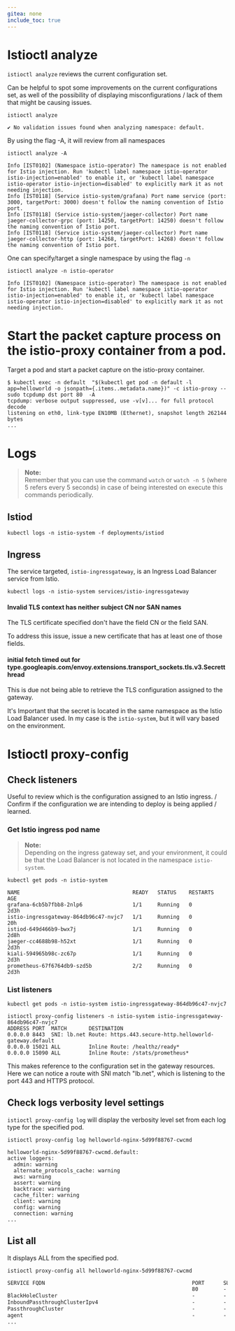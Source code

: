 ```yaml
---
gitea: none
include_toc: true
---
```




# Istioctl analyze

`istioctl analyze` reviews the current configuration set.

Can be helpful to spot some improvements on the current configurations set, as well of the possibility of displaying misconfigurations / lack of them that might be causing issues.

```shell
istioctl analyze
```
```text
✔ No validation issues found when analyzing namespace: default.
```

By using the flag -A, it will review from all namespaces

```shell
istioctl analyze -A
```
```text
Info [IST0102] (Namespace istio-operator) The namespace is not enabled for Istio injection. Run 'kubectl label namespace istio-operator istio-injection=enabled' to enable it, or 'kubectl label namespace istio-operator istio-injection=disabled' to explicitly mark it as not needing injection.
Info [IST0118] (Service istio-system/grafana) Port name service (port: 3000, targetPort: 3000) doesn't follow the naming convention of Istio port.
Info [IST0118] (Service istio-system/jaeger-collector) Port name jaeger-collector-grpc (port: 14250, targetPort: 14250) doesn't follow the naming convention of Istio port.
Info [IST0118] (Service istio-system/jaeger-collector) Port name jaeger-collector-http (port: 14268, targetPort: 14268) doesn't follow the naming convention of Istio port.
```

One can specify/target a single namespace by using the flag `-n`

```shell
istioctl analyze -n istio-operator
```
```text
Info [IST0102] (Namespace istio-operator) The namespace is not enabled for Istio injection. Run 'kubectl label namespace istio-operator istio-injection=enabled' to enable it, or 'kubectl label namespace istio-operator istio-injection=disabled' to explicitly mark it as not needing injection.
```

# Start the packet capture process on the istio-proxy container from a pod.

Target a pod and start a packet capture on the istio-proxy container.

```shell
$ kubectl exec -n default  "$(kubectl get pod -n default -l app=helloworld -o jsonpath={.items..metadata.name})" -c istio-proxy -- sudo tcpdump dst port 80  -A
tcpdump: verbose output suppressed, use -v[v]... for full protocol decode
listening on eth0, link-type EN10MB (Ethernet), snapshot length 262144 bytes
...
```

# Logs

> **Note:**\
> Remember that you can use the command `watch` or `watch -n 5` (where 5 refers every 5 seconds) in case of being interested on execute this commands periodically.

## Istiod

```shell
kubectl logs -n istio-system -f deployments/istiod
```

## Ingress

The service targeted, `istio-ingressgateway`, is an Ingress Load Balancer service from Istio.

```shell
kubectl logs -n istio-system services/istio-ingressgateway
```
#### Invalid TLS context has neither subject CN nor SAN names

The TLS certificate specified don't have the field CN or the field SAN.

To address this issue, issue a new certificate that has at least one of those fields.

#### initial fetch timed out for type.googleapis.com/envoy.extensions.transport_sockets.tls.v3.Secretthread 

This is due not being able to retrieve the TLS configuration assigned to the gateway.

It's Important that the secret is located in the same namespace as the Istio Load Balancer used. In my case is the `istio-system`, but it will vary based on the environment.

# Istioctl proxy-config

## Check listeners

Useful to review which is the configuration assigned to an Istio ingress. / Confirm if the configuration we are intending to deploy is being applied / learned.

### Get Istio ingress pod name

> **Note:**\
> Depending on the ingress gateway set, and your environment, it could be that the Load Balancer is not located in the namespace `istio-system`.

```shell
kubectl get pods -n istio-system               
```

```text
NAME                                    READY   STATUS    RESTARTS   AGE
grafana-6cb5b7fbb8-2nlp6                1/1     Running   0          2d3h
istio-ingressgateway-864db96c47-nvjc7   1/1     Running   0          20h
istiod-649d466b9-bwx7j                  1/1     Running   0          2d8h
jaeger-cc4688b98-h52xt                  1/1     Running   0          2d3h
kiali-594965b98c-zc67p                  1/1     Running   0          2d3h
prometheus-67f6764db9-szd5b             2/2     Running   0          2d3h

```

### List listeners

```shell
kubectl get pods -n istio-system istio-ingressgateway-864db96c47-nvjc7
```

```text
istioctl proxy-config listeners -n istio-system istio-ingressgateway-864db96c47-nvjc7
ADDRESS PORT  MATCH       DESTINATION
0.0.0.0 8443  SNI: lb.net Route: https.443.secure-http.helloworld-gateway.default
0.0.0.0 15021 ALL         Inline Route: /healthz/ready*
0.0.0.0 15090 ALL         Inline Route: /stats/prometheus*
```

This makes reference to the configuration set in the gateway resources.
Here we can notice a route with SNI match "lb.net", which is listening to the port 443 and HTTPS protocol.

## Check logs verbosity level settings

`istioctl proxy-config log` will display the verbosity level set from each log type for the specified pod.

```shell
istioctl proxy-config log helloworld-nginx-5d99f88767-cwcmd 
```
```text
helloworld-nginx-5d99f88767-cwcmd.default:
active loggers:
  admin: warning
  alternate_protocols_cache: warning
  aws: warning
  assert: warning
  backtrace: warning
  cache_filter: warning
  client: warning
  config: warning
  connection: warning
...
```

## List all

It displays ALL from the specified pod.

```shell
istioctl proxy-config all helloworld-nginx-5d99f88767-cwcmd
```
```txt
SERVICE FQDN                                               PORT      SUBSET     DIRECTION     TYPE             DESTINATION RULE
                                                           80        -          inbound       ORIGINAL_DST     
BlackHoleCluster                                           -         -          -             STATIC           
InboundPassthroughClusterIpv4                              -         -          -             ORIGINAL_DST     
PassthroughCluster                                         -         -          -             ORIGINAL_DST     
agent                                                      -         -          -             STATIC           
...
```